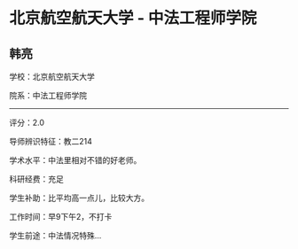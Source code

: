 # 北京航空航天大学 - 中法工程师学院

## 韩亮

学校：北京航空航天大学

院系：中法工程师学院

* * *

评分：2.0

导师辨识特征：教二214

学术水平：中法里相对不错的好老师。

科研经费：充足

学生补助：比平均高一点儿，比较大方。

工作时间：早9下午2，不打卡

学生前途：中法情况特殊...